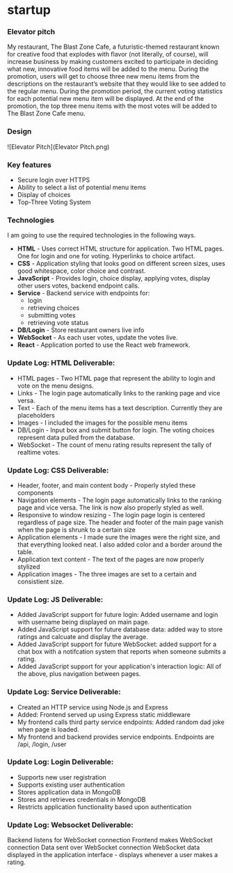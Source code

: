 # startup


### Elevator pitch

My restaurant, The Blast Zone Cafe, a futuristic-themed restaurant known for creative food that explodes with flavor (not literally, of course), will increase business by making customers excited to participate in deciding what new, innovative food items will be added to the menu. During the promotion, users will get to choose three new menu items from the descriptions on the restaurant’s website that they would like to see added to the regular menu. During the promotion period, the current voting statistics for each potential new menu item will be displayed. At the end of the promotion, the top three menu items with the most votes will be added to The Blast Zone Cafe menu.

### Design

![Elevator Pitch](Elevator Pitch.png)


### Key features

- Secure login over HTTPS
- Ability to select a list of potential menu items
- Display of choices
- Top-Three Voting System


### Technologies

I am going to use the required technologies in the following ways.

- **HTML** - Uses correct HTML structure for application. Two HTML pages. One for login and one for voting. Hyperlinks to choice artifact.
- **CSS** - Application styling that looks good on different screen sizes, uses good whitespace, color choice and contrast.
- **JavaScript** - Provides login, choice display, applying votes, display other users votes, backend endpoint calls.
- **Service** - Backend service with endpoints for:
  - login
  - retrieving choices
  - submitting votes
  - retrieving vote status
- **DB/Login** - Store restaurant owners live info
- **WebSocket** - As each user votes, update the votes live.
- **React** - Application ported to use the React web framework.


### Update Log: HTML Deliverable:

- HTML pages - Two HTML page that represent the ability to login and vote on the menu designs.
- Links - The login page automatically links to the ranking page and vice versa.
- Text - Each of the menu items has a text description. Currently they are placeholders
- Images - I included the images for the possible menu items
- DB/Login - Input box and submit button for login. The voting choices represent data pulled from the database.
- WebSocket - The count of menu rating results represent the tally of realtime votes.

### Update Log: CSS Deliverable:

- Header, footer, and main content body - Properly styled these components
- Navigation elements - The login page automatically links to the ranking page and vice versa. The link is now also properly styled as well.
- Responsive to window resizing - The login page login is centered regardless of page size. The header and footer of the main page vanish when the page is shrunk to a certain size
- Application elements - I made sure the images were the right size, and that everything looked neat. I also added color and a border around the table.
- Application text content - The text of the pages are now properly stylized
- Application images - The three images are set to a certain and consistient size.

### Update Log: JS Deliverable:

- Added JavaScript support for future login: Added username and login with username being displayed on main page.
- Added JavaScript support for future database data: added way to store ratings and calcuate and display the average.
- Added JavaScript support for future WebSocket: added support for a chat box with a notifcation system that reports when someone submits a rating.
- Added JavaScript support for your application's interaction logic: All of the above, plus navigation between pages.

### Update Log: Service Deliverable:

- Created an HTTP service using Node.js and Express
- Added: Frontend served up using Express static middleware
- My frontend calls third party service endpoints: Added random dad joke when page is loaded.
- My frontend and backend provides service endpoints. Endpoints are /api, /login, /user

### Update Log: Login Deliverable:

- Supports new user registration
- Supports existing user authentication
- Stores application data in MongoDB
- Stores and retrieves credentials in MongoDB
- Restricts application functionality based upon authentication

### Update Log: Websocket Deliverable:

Backend listens for WebSocket connection
Frontend makes WebSocket connection
Data sent over WebSocket connection
WebSocket data displayed in the application interface - displays whenever a user makes a rating.
